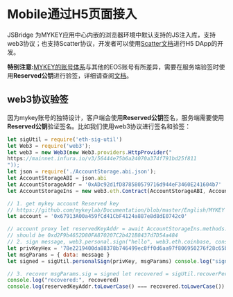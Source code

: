 # Mobile通过H5页面接入

JSBridge 为MYKEY应用中心内嵌的浏览器环境中默认支持的JS注入库，支持web3协议；也支持Scatter协议，开发者可以使用[Scatter文档](https://get-scatter.com/developers/settingupforwebapps)进行H5 DApp的开发。

**特别注意:**[MYKEY的账号体系](../../dive-into-mykey/mykey-on-eos.md#mykey帐户结构)与其他的EOS账号有所差异，需要在服务端验签时使用**Reserved公钥**进行验签，详细请查阅[文档](../../dive-into-mykey/mykey-on-eos.md#2-dui-yu-yu-scatter-jian-rong-de-dapp)。

## web3协议验签

因为mykey账号的独特设计，客户端会使用**Reserved公钥**签名，服务端需要使用**Reserved公钥**验证签名。比如我们使用web3协议进行签名和验签：

```javascript
let sigUtil = require('eth-sig-util') 
let Web3 = require('web3'); 
let web3 = new Web3(new Web3.providers.HttpProvider("
https://mainnet.infura.io/v3/56444e75b6a24070a374f791bd25f811
")); 
let json = require('./AccountStorage.abi.json'); 
let AccountStorageABI = json.abi 
let AccountStorageAddr = '0xADc92d1fD878580579716d944eF3460E241604b7' 
let AccountStorageIns = new web3.eth.Contract(AccountStorageABI, AccountStorageAddr); 

// 1. get mykey account Reserved key 
// https://github.com/mykeylab/Documentation/blob/master/English/MYKEY on EOSIO.md
let account = '0x67913A00a459fCd41CbF4124a887e8d8dE0742c0' 

// account proxy let reservedKeyAddr = await AccountStorageIns.methods.getKeyData(account, 3).call(); console.log(account, "reserved key:", reservedKeyAddr) 
// should be 0xd2F9b4652D80FA870207C2b421B8437d7D54a484
// 2. sign message, web3.personal.sign("hello", web3.eth.coinbase, console.log); let message = 'hello' 
let privKeyHex = '78e2219400da88378b746499ec8ff0d6aa97f806950276f28c65b9d569f32f84' // prvkey of '0xd2F9b4652D80FA870207C2b421B8437d7D54a484' let privKey = Buffer.from(privKeyHex, 'hex') 
let msgParams = { data: message }
let signed = sigUtil.personalSign(privKey, msgParams) console.log("signature:", signed)

// 3. recover msgParams.sig = signed let recovered = sigUtil.recoverPersonalSignature(msgParams) 
console.log("recovered:", recovered) 
console.log(reservedKeyAddr.toLowerCase() === recovered.toLowerCase())
```

